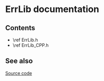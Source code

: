 # ErrLib documentation

## Contents

- \ref ErrLib.h
- \ref ErrLib_CPP.h

## See also

[Source code](https://github.com/MSDN-WhiteKnight/ErrLib)
